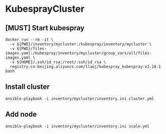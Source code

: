 # KubesprayCluster

## [MUST] Start kubespray

```shell
docker run --rm -it \
  -v ${PWD}/inventory/mycluster:/kubespray/inventory/mycluster \
  -v ${PWD}/files-images.yaml:/kubespray/inventory/mycluster/group_vars/all/files-images.yaml \
  -v ${HOME}/.ssh/id_rsa:/root/.ssh/id_rsa \
  registry.cn-beijing.aliyuncs.com/llaoj/kubespray_kubespray:v2.18.1 bash
```

## Install cluster

```shell
ansible-playbook -i inventory/mycluster/inventory.ini cluster.yml
```

## Add node

```shell
ansible-playbook -i inventory/mycluster/inventory.ini scale.yml
```
